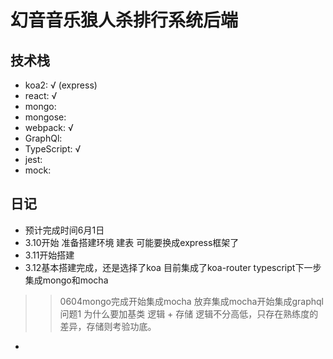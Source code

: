 # 幻音音乐狼人杀排行系统后端

## 技术栈
* koa2: √ (express)
* react: √
* mongo:
* mongose: 
* webpack: √
* GraphQl: 
* TypeScript: √ 
* jest:
* mock:

## 日记
* 预计完成时间6月1日
* 3.10开始 准备搭建环境 建表 可能要换成express框架了
* 3.11开始搭建
* 3.12基本搭建完成，还是选择了koa 目前集成了koa-router typescript下一步集成mongo和mocha
>> 0604mongo完成开始集成mocha
>> 放弃集成mocha开始集成graphql
>> 问题1 为什么要加基类
>> 逻辑 + 存储 逻辑不分高低，只存在熟练度的差异，存储则考验功底。
* 